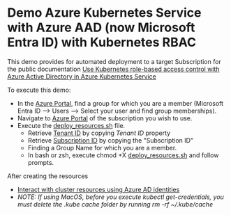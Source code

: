 # Demo Azure Kubernetes Service with Azure AAD (now Microsoft Entra ID) with Kubernetes RBAC
This demo provides for automated deployment to a target Subscription for the public documentation [Use Kubernetes role-based access control with Azure Active Directory in Azure Kubernetes Service](https://learn.microsoft.com/en-us/azure/aks/azure-ad-rbac?tabs=portal)

To execute this demo:
- In the [Azure Portal](https://portal.azure.com), find a group for which you are a member (Microsoft Entra ID --> Users --> Select your user and find group memberships).
- Navigate to [Azure Portal](https://portal.azure.com) of the subscription you wish to use.
- Execute the [deploy_resources.sh](deploy_resources.sh) file.
    - Retrieve [Tenant ID](https://portal.azure.com/#view/Microsoft_AAD_IAM/ActiveDirectoryMenuBlade/~/Overview) by copying _Tenant ID_ property
    - Retrieve [Subscription ID](https://portal.azure.com/#view/Microsoft_Azure_Billing/SubscriptionsBlade) by copying the "Subscription ID"
    - Finding a Group Name for which you are a member.
    - In bash or zsh, execute chmod +X [deploy_resources.sh](deploy_resources.sh) and follow prompts.

After creating the resources
- [Interact with cluster resources using Azure AD identities](https://learn.microsoft.com/en-us/azure/aks/azure-ad-rbac?tabs=portal#interact-with-cluster-resources-using-azure-ad-identities)
- _NOTE: If using MacOS, before you execute kubectl get-credentials, you must delete the .kube cache folder by running rm -rf ~/.kube/cache_


